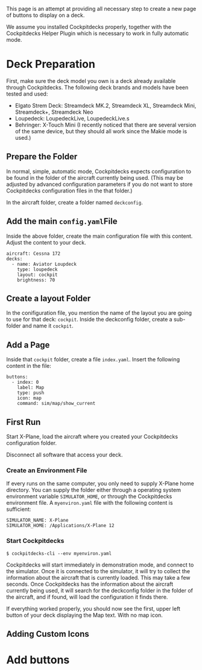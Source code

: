 This page is an attempt at providing all necessary step to create a new page of buttons to display on a deck.

We assume you installed Cockpitdecks properly, together with the Cockpitdecks Helper Plugin which is necessary to work in fully automatic mode.

# Deck Preparation

First, make sure the deck model you own is a deck already available through Cockpitdecks. The following deck brands and models have been tested and used:

- Elgato Strem Deck: Streamdeck MK.2, Streamdeck XL, Streamdeck Mini, Streamdeck+, Streamdeck Neo
- Loupedeck: LoupedeckLive, LoupedeckLive.s
- Behringer: X-Touch Mini (I recently noticed that there are several version of the same device, but they should all work since the Makie mode is used.)

## Prepare the Folder

In normal, simple, automatic mode, Cockpitdecks expects configuration to be found in the folder of the aircraft currently being used. (This may be adjusted by advanced configuration parameters if you do not want to store Cockpitdecks configuration files in the that folder.)

In the aircraft folder, create a folder named `deckconfig`.

## Add the main `config.yaml`File

Inside the above folder, create the main configuration file with this content. Adjust the content to your deck.

```
aircraft: Cessna 172 
decks:
  - name: Aviator Loupdeck
    type: loupedeck
    layout: cockpit
    brightness: 70
```

## Create a layout Folder

In the conifiguration file, you mention the name of the layout you are going to use for that deck: `cockpit`. Inside the deckconfig folder, create a sub-folder and name it `cockpit`.

## Add a Page

Inside that `cockpit` folder, create a file `index.yaml`. Insert the following content in the file:

```
buttons:
  - index: 0
    label: Map
    type: push
    icon: map
    command: sim/map/show_current
```

## First Run

Start X-Plane, load the aircraft where you created your Cockpitdecks configuration folder.

Disconnect all software that access your deck.

### Create an Environment File

If every runs on the same computer, you only need to supply X-Plane home directory. You can supply the folder either through a operating system environment variable `SIMULATOR_HOME`, or through the Cockpitdecks environment file. A `myenviron.yaml` file with the following content is sufficient:

```
SIMULATOR_NAME: X-Plane
SIMULATOR_HOME: /Applications/X-Plane 12
```

### Start Cockpitdecks

```
$ cockpitdecks-cli --env myenviron.yaml
```

Cockpitdecks will start immediately in demonstration mode, and connect to the simulator. Once it is connected to the simulator, it will try to collect the information about the aircraft that is currently loaded. This may take a few seconds. Once Cockpitdecks has the information about the aircraft currently being used, it will search for the deckconfig folder in the folder of the aircraft, and if found, will load the configuration it finds there.

If everything worked properly, you should now see the first, upper left button of your deck displaying the Map text. With no map icon.

## Adding Custom Icons

# Add buttons
